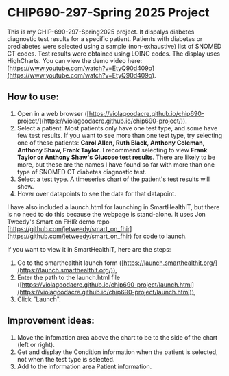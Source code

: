 # CHIP690-297-Spring 2025 Project

This is my CHIP-690-297-Spring2025 project. It dispalys diabetes diagnostic test results for a specific patient. Patients with diabetes or prediabetes were selected using a sample (non-exhaustive) list of SNOMED CT codes. Test results were obtained using LOINC codes. The display uses HighCharts. You can view the demo video here: [https://www.youtube.com/watch?v=EtyQ90d409o](https://www.youtube.com/watch?v=EtyQ90d409o).

## How to use:
1. Open in a web browser ([https://violagoodacre.github.io/chip690-project/](https://violagoodacre.github.io/chip690-project/)).
2. Select a patient. Most patients only have one test type, and some have few test results. If you want to see more than one test type, try selecting one of these patients: **Carol Allen, Ruth Black, Anthony Coleman, Anthony Shaw, Frank Taylor**. I recommend selecting to view **Frank Taylor or Anthony Shaw's Glucose test results**. There are likely to be more, but these are the names I have found so far with more than one type of SNOMED CT diabetes diagnostic test.
3. Select a test type. A timeseries chart of the patient's test results will show.
4. Hover over datapoints to see the data for that datapoint.

I have also included a launch.html for launching in SmartHealthIT, but there is no need to do this because the webpage is stand-alone. It uses Jon Tweedy's Smart on FHIR demo repo [https://github.com/jetweedy/smart_on_fhir](https://github.com/jetweedy/smart_on_fhir) for code to launch.

If you want to view it in SmartHealthIT, here are the steps:
1. Go to the smarthealthit launch form ([https://launch.smarthealthit.org/](https://launch.smarthealthit.org/)),
2. Enter the path to the launch.html file ([https://violagoodacre.github.io/chip690-project/launch.html](https://violagoodacre.github.io/chip690-project/launch.html)),
3. Click "Launch".

## Improvement ideas:
1. Move the infomation area above the chart to be to the side of the chart (left or right).
2. Get and display the Condition information when the patient is selected, not when the test type is selected.
3. Add to the information area Patient information.
